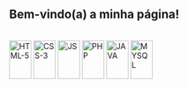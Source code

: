 ## Bem-vindo(a) a minha página!

<div style="display: inline_block"><br>

  
  <img align="center" alt="HTML-5" height="70" width="40" src= "https://www.svgrepo.com/show/452228/html-5.svg">
  <img align="center" alt="CSS-3" height="70" width="40" src= "https://www.svgrepo.com/show/452185/css-3.svg">
  <img align="center" alt="JS" height="70" width="40" src= "https://www.svgrepo.com/show/353925/javascript.svg">
  <img align="center" alt="PHP" height="70" width="40" src= "https://www.svgrepo.com/show/373966/php.svg">
  <img align="center" alt="JAVA" height="70" width="40" src= "https://www.svgrepo.com/show/303654/java-logo.svg">
  <img align="center" alt="MYSQL" height="70" width="40" src= "https://www.svgrepo.com/show/473731/mysql.svg">
  
</div>

